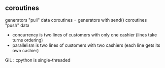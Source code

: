 coroutines
----------

generators "pull" data
coroutines = generators with send()
coroutines "push" data

- concurrency is two lines of customers with only one cashier (lines take turns ordering)
- parallelism is two lines of customers with two cashiers (each line gets its own cashier)

GIL : cpython is single-threaded